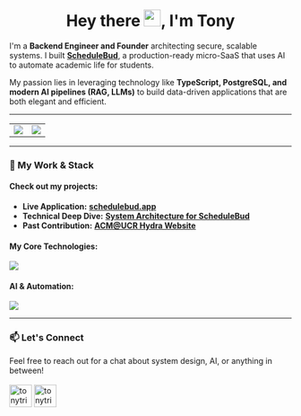 <div align="center">
  <h1>
    Hey there <img src="https://media.giphy.com/media/hvRJCLFzcasrR4ia7z/giphy.gif" width="30px"/>, I'm Tony
  </h1>
</div>

I'm a **Backend Engineer and Founder** architecting secure, scalable systems. I built [**ScheduleBud**](https://schedulebud.app/), a production-ready micro-SaaS that uses AI to automate academic life for students.

My passion lies in leveraging technology like **TypeScript, PostgreSQL, and modern AI pipelines (RAG, LLMs)** to build data-driven applications that are both elegant and efficient.

---

<table>
  <tr>
    <td>
      <a href="https://github.com/anuraghazra/github-readme-stats">
        <img align="center" src="https://github-readme-stats.vercel.app/api?username=tonytrieu-dev&show_icons=true&theme=transparent&hide_border=true&include_all_commits=true&count_private=true" />
      </a>
    </td>
    <td>
      <a href="https://github.com/anuraghazra/github-readme-stats">
        <img align="center" src="https://github-readme-stats.vercel.app/api/top-langs/?username=tonytrieu-dev&layout=compact&theme=transparent&hide_border=true&include_all_commits=true&count_private=true&langs_count=6" />
      </a>
    </td>
  </tr>
</table>

---

### 🚀 My Work & Stack

#### Check out my projects:
- **Live Application:** [**schedulebud.app**](https://schedulebud.app/)
- **Technical Deep Dive:** [**System Architecture for ScheduleBud**](https://github.com/tonytrieu-dev/schedulebud-overview)
- **Past Contribution:** [**ACM@UCR Hydra Website**](https://github.com/acm-ucr/acm-hydra)

#### My Core Technologies:
<p align="left">
  <a href="https://skillicons.dev">
    <img src="https://skillicons.dev/icons?i=ts,react,nodejs,nextjs,ts,tailwind,supabase,postgres,deno,docker,git" />
  </a>
</p>

#### AI & Automation:
<p align="left">
  <a href="https://skillicons.dev">
    <img src="https://skillicons.dev/icons?i=python,huggingface,gcp,render" />
  </a>
</p>

---

### 📫 Let's Connect
<p align="left">
  Feel free to reach out for a chat about system design, AI, or anything in between!
  <br><br>
  <a href="mailto:tonytrieu.dev@gmail.com" target="blank"><img align="center" src="https://skillicons.dev/icons?i=gmail" alt="tonytrieu.dev@gmail.com" height="40" width="40" /></a>
  <a href="https://linkedin.com/in/tonytrieu03" target="blank"><img align="center" src="https://skillicons.dev/icons?i=linkedin" alt="tonytrieu03" height="40" width="40" /></a>
</p>
